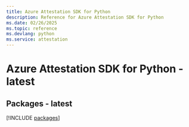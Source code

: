 ```yaml
---
title: Azure Attestation SDK for Python
description: Reference for Azure Attestation SDK for Python
ms.date: 02/26/2025
ms.topic: reference
ms.devlang: python
ms.service: attestation
---
```

# Azure Attestation SDK for Python - latest
## Packages - latest
[!INCLUDE [packages](attestation-index.md)]